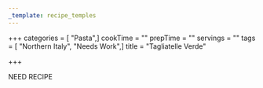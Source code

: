 ```yaml
---
_template: recipe_temples
---
```




+++
categories = [ "Pasta",]
cookTime = ""
prepTime = ""
servings = ""
tags = [ "Northern Italy", "Needs Work",]
title = "Tagliatelle Verde"

+++

NEED RECIPE
